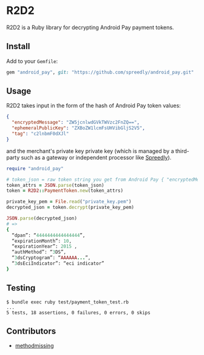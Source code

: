 # R2D2

R2D2 is a Ruby library for decrypting Android Pay payment tokens.

## Install

Add to your `Gemfile`:

```ruby
gem "android_pay", git: "https://github.com/spreedly/android_pay.git"
```

## Usage

R2D2 takes input in the form of the hash of Android Pay token values:

```json
{
  "encryptedMessage": "ZW5jcnlwdGVkTWVzc2FnZQ==",
  "ephemeralPublicKey": "ZXBoZW1lcmFsUHVibGljS2V5",
  "tag": "c2lnbmF0dXJl"
}
```

and the merchant's private key private key (which is managed by a third-party such as a gateway or independent processor like [Spreedly](https://spreedly.com)).

```ruby
require "android_pay"

# token_json = raw token string you get from Android Pay { "encryptedMessage": "...", "tag": "...", ...}
token_attrs = JSON.parse(token_json)
token = R2D2::PaymentToken.new(token_attrs)

private_key_pem = File.read("private_key.pem")
decrypted_json = token.decrypt(private_key_pem)

JSON.parse(decrypted_json)
# =>
{
  “dpan”: “4444444444444444”,
  “expirationMonth”: 10,
  “expirationYear”: 2015 ,
  “authMethod”: “3DS”,
  “3dsCryptogram”: “AAAAAA...”,
  “3dsEciIndicator”: “eci indicator”
}
```

## Testing

```session
$ bundle exec ruby test/payment_token_test.rb
...
5 tests, 18 assertions, 0 failures, 0 errors, 0 skips
```

## Contributors

* [methodmissing](https://github.com/methodmissing)
